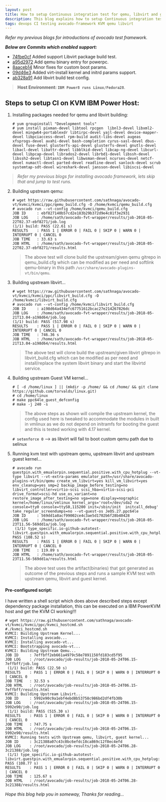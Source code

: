 ```yaml
---
layout: post
title: How to setup Continuous integration test for qemu, libvirt and guest kernel development using Avocado Test Framework
description: This blog explains how to setup Continuous integration test for qemu, libvirt and guest kernel development using Avocado Test Framework using my patches.
tags: devops CI testing avocado-framework KVM qemu libvirt
---
```


_Refer my previous blogs for introductions of avocado test framework._


**_Below are Commits which enabled support:_**

* [74fbe0cf](https://github.com/avocado-framework/avocado-vt/commit/74fbe0cf2e832afafdff728333a838be897466fd) Added support Libvirt package build test.
* [a95d2972](https://github.com/avocado-framework/avocado-vt/commit/a95d2972abda166b1f27c246248b384787ff5963) Add qemu binary entry for powerpc.
* [8aaceb14](https://github.com/avocado-framework/avocado-vt/commit/8aaceb14a538d519a4036591d00a9433163ff9cd) Minor fixes for custom boot params.
* [09d46e3](https://github.com/avocado-framework/avocado-vt/commit/09d46e331ae20b96dc882330fbb82ef6536af98e) Added virt-install kernel and initrd params support.
* [ab328a91](https://github.com/autotest/tp-libvirt/commit/ab328a91d19a14e22a0073d1e4442dbdd89168e8) Add libvirt build test config.


> __Host Environment:  `IBM Power8 runs Linux/Fedora28`__.


## Steps to setup CI on KVM IBM Power Host:


1. Installing packages needed for qemu and libvirt building:
	```
	# yum groupinstall "Development tools"
	# yum install pixman-devel libtool rpcgen  libnl3-devel libxml2-devel mingw64-portablexdr libtirpc-devel yajl-devel device-mapper-devel libpciaccess-devel rpm-build audit-libs-devel augeas xfsprogs-devel avahi-devel bash-completion cyrus-sasl-devel dbus-devel fuse-devel glusterfs-api-devel glusterfs-devel gnutls-devel libacl-devel libattr-devel libblkid-devel libcap-ng-devel libcurl-devel libpcap-devel librados2-devel librbd1-devel libssh-devel libssh2-devel libtasn1-devel libwsman-devel ncurses-devel netcf-devel numactl-devel parted-devel readline-devel sanlock-devel scrub systemtap-sdt-devel wireshark-devel jansson-devel libiscsi-devel
	```

> _Refer my previous blogs for installing avocado framework, lets skip that and jump to test runs._

2. Building upstream qemu:

	```
	# wget https://raw.githubusercontent.com/sathnaga/avocado-vt/kvmci/kvmci/ppc/qemu_build.cfg -O /home/kvmci/qemu_build.cfg
	# avocado run --vt-config /home/kvmci/qemu_build.cfg
	JOB ID     : ebf827140b57cd2e183b29b372d9e4c81f3e2931
	JOB LOG    : /home/sath/avocado-fvt-wrapper/results/job-2018-05-22T02.37-ebf8271/job.log
	(1/1) build: PASS (22.61 s)
	RESULTS    : PASS 1 | ERROR 0 | FAIL 0 | SKIP 0 | WARN 0 | INTERRUPT 0 | CANCEL 0
	JOB TIME   : 33.63 s
	JOB HTML   : /home/sath/avocado-fvt-wrapper/results/job-2018-05-22T02.37-ebf8271/results.html
	```

	> The above test will clone build the upstream/given qemu gitrepo in qemu_build.cfg
	which can be modified as per need and softlink qemu-binary in this path `/usr/share/avocado-plugins-vt/bin/qemu`.

3. Building upstream libvirt...

	```
	# wget https://raw.githubusercontent.com/sathnaga/avocado-vt/kvmci/kvmci/ppc/libvirt_build.cfg -O /home/kvmci/libvirt_build.cfg
	# avocado run --vt-config /home/kvmci/libvirt_build.cfg
	JOB ID     : a198d64a434efc67751612bcac27e214267826dc
	JOB LOG    : /home/sath/avocado-fvt-wrapper/results/job-2018-05-21T13.04-a198d64/job.log
	(1/1) build: PASS (517.98 s)
	RESULTS    : PASS 1 | ERROR 0 | FAIL 0 | SKIP 0 | WARN 0 | INTERRUPT 0 | CANCEL 0
	JOB TIME   : 746.36 s
	JOB HTML   : /home/sath/avocado-fvt-wrapper/results/job-2018-05-21T13.04-a198d64/results.html
	```

	> The above test will clone build the  upstream/given libvirt gitrepo in libvirt_build.cfg
	which can be modified as per need and install/replace the system libvirt binary and
	start the libvirtd service.

4. Building upstream Guest VM kernel...

	```
	# [ -d /home/linux ] || (mkdir -p /home/ && cd /home/ && git clone https://github.com/torvalds/linux.git)
	# cd /home/linux
	# make ppc64le_guest_defconfig
	# make -j 240 -s
	```

	> The above steps as shown will compile the upstream kernel,
	the config used here is tweaked to accommodate the modules in built in vmlinux
	as we do not depend on initramfs for booting the guest and this is tested working with 4.17 kernel.

	`# setenforce 0`  --> as libvirt will fail to boot custom qemu path due to selinux

5. Running kvm test with upstream qemu, upstream libvirt and upstream guest kernel...

	```
	# avocado run guestpin.with_emualorpin.sequential.positive.with_cpu_hotplug --vt-type libvirt --vt-extra-params emulator_path=/usr/share/avocado-plugins-vt/bin/qemu create_vm_libvirt=yes kill_vm_libvirt=yes env_cleanup=yes smp=2 backup_image_before_testing=no libvirt_controller=virtio-scsi scsi_hba=virtio-scsi-pci drive_format=scsi-hd use_os_variant=no restore_image_after_testing=no vga=none display=nographic kernel=/home/linux/vmlinux kernel_args='root=/dev/sda2 rw console=tty0 console=ttyS0,115200 init=/sbin/init  initcall_debug' take_regular_screendumps=no --vt-guest-os JeOS.27.ppc64le
	JOB ID     : 569dd1a8acf99002ce4c3ae5d1702b6f28b40428
	JOB LOG    : /home/sath/avocado-fvt-wrapper/results/job-2018-05-23T11.56-569dd1a/job.log
	 (1/1) type_specific.io-github-autotest-libvirt.guestpin.with_emualorpin.sequential.positive.with_cpu_hotplug: PASS (108.52 s)
	RESULTS    : PASS 1 | ERROR 0 | FAIL 0 | SKIP 0 | WARN 0 | INTERRUPT 0 | CANCEL 0
	JOB TIME   : 119.89 s
	JOB HTML   : /home/sath/avocado-fvt-wrapper/results/job-2018-05-23T11.56-569dd1a/results.html
	```

	> The above test uses the artifact(binaries) that got generated as outcome of the previous steps
	and runs a sample KVM test with upstream qemu, libvirt and guest kernel.

#### Pre-configured script:
I have written a shell script which does above described steps except dependency package installation,
this can be executed on a IBM PowerKVM host and get the KVM CI working!!!

```
# wget https://raw.githubusercontent.com/sathnaga/avocado-vt/kvmci/kvmci/ppc/kvmci_hostcmd.sh
#./kvmci_hostcmd.sh
KVMCI: Building Upstream Kernel...
KVMCI: Installing avocado...
KVMCI: Installing avocado-vt...
KVMCI: Bootstrapping avocado-vt...
KVMCI: Building Upstream Qemu...
JOB ID     : 7effbff2eb661a4979c58e7891158fd183cd5f95
JOB LOG    : /root/avocado/job-results/job-2018-05-24T06.15-7effbff/job.log
 (1/1) build: PASS (22.50 s)
RESULTS    : PASS 1 | ERROR 0 | FAIL 0 | SKIP 0 | WARN 0 | INTERRUPT 0 | CANCEL 0
JOB TIME   : 32.53 s
JOB HTML   : /root/avocado/job-results/job-2018-05-24T06.15-7effbff/results.html
KVMCI: Building Upstream Libvirt...
JOB ID     : 5992e90c9a1ebf4ebd8b53758c986bd2df4fb30b
JOB LOG    : /root/avocado/job-results/job-2018-05-24T06.15-5992e90/job.log
 (1/1) build: PASS (515.30 s)
RESULTS    : PASS 1 | ERROR 0 | FAIL 0 | SKIP 0 | WARN 0 | INTERRUPT 0 | CANCEL 0
JOB TIME   : 747.75 s
JOB HTML   : /root/avocado/job-results/job-2018-05-24T06.15-5992e90/results.html
KVMCI: Running tests with Upstream qemu, libvirt, guest kernel...
JOB ID     : 3c21388a07c43c0bc6efdc18ca869c12f8ec4efd
JOB LOG    : /root/avocado/job-results/job-2018-05-24T06.28-3c21388/job.log
 (1/1) type_specific.io-github-autotest-libvirt.guestpin.with_emualorpin.sequential.positive.with_cpu_hotplug: PASS (108.77 s)
RESULTS    : PASS 1 | ERROR 0 | FAIL 0 | SKIP 0 | WARN 0 | INTERRUPT 0 | CANCEL 0
JOB TIME   : 125.67 s
JOB HTML   : /root/avocado/job-results/job-2018-05-24T06.28-3c21388/results.html
```

_Hope this blog help you in someway, Thanks for reading..._

